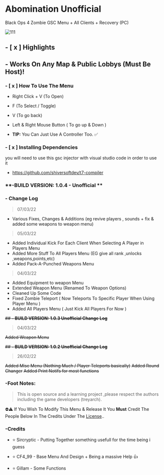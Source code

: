 # Abomination Unofficial
Black Ops 4 Zombie GSC Menu + All Clients + Recovery (PC)

![111](https://user-images.githubusercontent.com/48811414/156706089-afd8b753-969c-4e67-94d0-ead08e70cd76.png)

## **- [ x ] Highlights**
## - Works On Any Map & Public Lobbys (Must Be Host)!


### **- [ x ] How To Use The Menu**

- Right Click + V (To Open)
- F (To Select / Toggle)
- V (To go back)
- Left & Right Mouse Button ( To go up & Down )

- **TIP:** You Can Just Use A Controller Too. ✅

### **- [ x ] Installing Dependencies**

you will need to use this gsc injector with visual studio code in order to use it
- https://github.com/shiversoftdev/t7-compiler

### **-BUILD VERSION: 1.0.4 - Unofficial **

### **- Change Log**
> 07/03/22
- Various Fixes, Changes & Additions (eg revive players , sounds + fix & added some weapons to weapon menu)

> 05/03/22
- Added Individual Kick For Each Client When Selecting A Player in Players Menu
- Added More Stuff To All Players Menu (EG give all rank ,unlocks ,weapons,points,etc)
- Added Pack-A-Punched Weapons Menu

> 04/03/22
- Added Equipment to weapon Menu
- Extended Weapon Menu (Renamed To Weapon Options)
- Cleaned Up Some Code
- Fixed Zombie Teleport ( Now Teleports To Specific Player When Using Player Menu )
- Added All Players Menu ( Just Kick All Players For Now )

~~## **- BUILD VERSION: 1.0.3  Unofficial Change Log**~~
> 04/03/22


~~Added Weapon Menu~~

~~## **- BUILD VERSION: 1.0.2  Unofficial Change Log**~~
> 26/02/22

~~Added Misc Menu (Nothing Much / Player Teleports basically)~~
~~Added Round Changer~~
~~Added Print Notifs for most functions~~


### **-Foot Notes:**
> This is open source and a learning project ,please respect the authors including the game developers (treyarch).

⛔⚠️ If You Wish To Modify This Menu & Release It You **Must** Credit The People Below In The Credits Under The [License](https://github.com/SirCryptic/Abomination-Unofficial/blob/main/LICENSE)..

### **-Credits**

- ⭐ Sircryptic - Putting Together something usefull for the time being i guess

- ⭐ CF4_99 - Base Menu And Design + Being a massive Help 👍
- ⭐ Gillam - Some Functions
